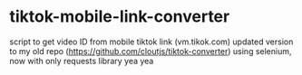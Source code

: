 # tiktok-mobile-link-converter
script to get video ID from mobile tiktok link (vm.tikok.com)
updated version to my old repo (https://github.com/cloutjs/tiktok-converter) using selenium, now with only requests library yea yea
